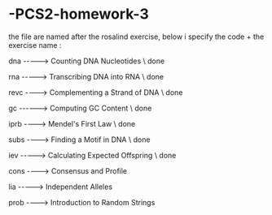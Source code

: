 # -PCS2-homework-3

the file are named after the rosalind exercise, below i specify the code + the exercise name :


dna -----> Counting DNA Nucleotides \\ done

rna -----> Transcribing DNA into RNA \\ done

revc ----> Complementing a Strand of DNA \\ done

gc ------> Computing GC Content \\ done

iprb ----> Mendel's First Law \\ done

subs ----> Finding a Motif in DNA \\ done

iev -----> Calculating Expected Offspring \\ done

cons ----> Consensus and Profile

lia -----> Independent Alleles

prob ----> Introduction to Random Strings
